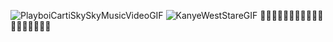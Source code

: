 ![PlayboiCartiSkySkyMusicVideoGIF](https://user-images.githubusercontent.com/71642028/182681795-733b0595-c470-4542-861f-7053401da9f2.gif)
![KanyeWestStareGIF](https://user-images.githubusercontent.com/71642028/182681853-f64d48d2-23ee-4e8d-8e09-458971e5de27.gif)
🦍🐽🐷🐵🐭🤝🗿🗿🗿🗿🗿🗿🗿🗿🗿🗿🗿🗿
